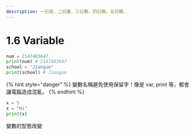 ```yaml
---
description: 一曰度，二曰量，三曰數，四曰稱，五曰勝。
---
```


# 1.6 Variable

```python
num = 2147483647
print(num) # 2147483647
school = "Jianguo"
print(school) # Jianguo
```

{% hint style="danger" %}
變數名稱避免使用保留字！像是 var, print 等，都會讓電腦造成混亂。
{% endhint %}

```python
x = 5
x = "Hi"
print(x)
```

變數的型態改變

